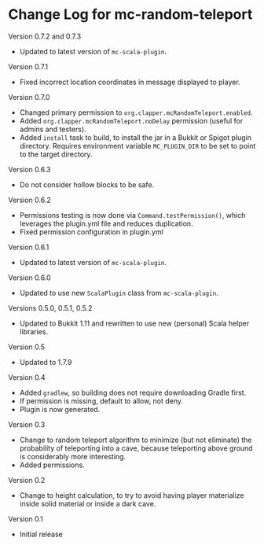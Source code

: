 # Change Log for mc-random-teleport

Version 0.7.2 and 0.7.3

* Updated to latest version of `mc-scala-plugin`.

Version 0.7.1

* Fixed incorrect location coordinates in message displayed to player.

Version 0.7.0

* Changed primary permission to `org.clapper.mcRandomTeleport.enabled`.
* Added `org.clapper.mcRandomTeleport.noDelay` permission (useful for admins
  and testers).
* Added `install` task to build, to install the jar in a Bukkit or Spigot
  plugin directory. Requires environment variable `MC_PLUGIN_DIR` to be set
  to point to the target directory.

Version 0.6.3

* Do not consider hollow blocks to be safe.

Version 0.6.2

* Permissions testing is now done via `Command.testPermission()`, which
  leverages the plugin.yml file and reduces duplication.
* Fixed permission configuration in plugin.yml

Version 0.6.1

* Updated to latest version of `mc-scala-plugin`.

Version 0.6.0

* Updated to use new `ScalaPlugin` class from `mc-scala-plugin`.

Versions 0.5.0, 0.5.1, 0.5.2

* Updated to Bukkit 1.11 and rewritten to use new (personal) Scala helper 
  libraries.

Version 0.5

* Updated to 1.7.9

Version 0.4

* Added `gradlew`, so building does not require downloading Gradle first.
* If permission is missing, default to allow, not deny.
* Plugin is now generated.

Version 0.3

* Change to random teleport algorithm to minimize (but not eliminate)
  the probability of teleporting into a cave, because teleporting above
  ground is considerably more interesting.
* Added permissions.

Version 0.2

* Change to height calculation, to try to avoid having player materialize
  inside solid material or inside a dark cave.

Version 0.1

* Initial release
